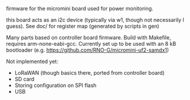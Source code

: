 firmware for the micromini board used for power monitoring.

this board acts as an i2c device (typically via w1, though not necessarily I guess). See doc/ for register map (generated by scripts in gen)

Many parts based on controller board firmware. Build with Makefile, requires arm-none-eabi-gcc. Currently set up to be used with an 8 kB bootloader (e.g. https://github.com/RNO-G/micromini-uf2-samdx1) 

Not implemented yet:
 - LoRaWAN (though basics there, ported from controller board)
 - SD card
 - Storing configuration on SPI flash
 - USB


